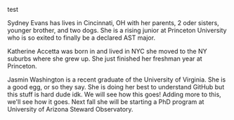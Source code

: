 test

Sydney Evans has lives in Cincinnati, OH with her parents, 2 oder sisters, younger brother, and two dogs. She is a rising junior at Princeton University who is so exited to finally be a declared AST major.

Katherine Accetta was born in and lived in NYC she moved to the NY suburbs where she grew up. She just finished her freshman year at Princeton. 

Jasmin Washington is a recent graduate of the University of Virginia. She is a good egg, or so they say. She is doing her best to understand GitHub but this stuff is hard dude idk. We will see how this goes! Adding more to this, we'll see how it goes. Next fall she will be starting a PhD program at University of Arizona Steward Observatory.

